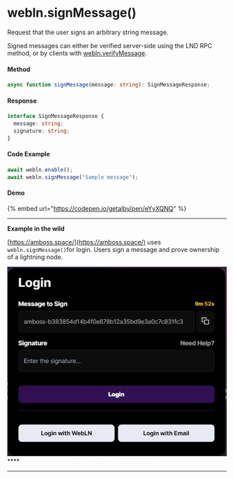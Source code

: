 # webln.signMessage()

Request that the user signs an arbitrary string message.&#x20;

Signed messages can either be verified server-side using the LND RPC method, or by clients with [webln.verifyMessage](https://webln.dev/#/api/verify-message).

#### Method

```typescript
async function signMessage(message: string): SignMessageResponse;
```

#### Response

```typescript
interface SignMessageResponse {
  message: string;
  signature: string;
}
```

#### Code Example <a href="#demo" id="demo"></a>

```typescript
await webln.enable();
await webln.signMessage("Sample message"); 
```

#### Demo

{% embed url="https://codepen.io/getalby/pen/eYyXQNQ" %}

****

**Example in the wild**

[https://amboss.space/](https://amboss.space/) uses `webln.signMessage()`for login. Users sign a message and prove ownership of a lightning node.

&#x20;<img src="../../.gitbook/assets/chrome_g3QoEYiYL5.png" alt="" data-size="original">****

****
